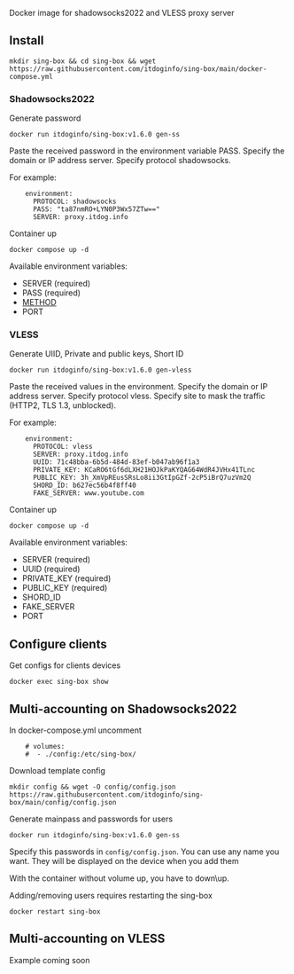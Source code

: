 Docker image for shadowsocks2022 and VLESS proxy server

## Install
```
mkdir sing-box && cd sing-box && wget https://raw.githubusercontent.com/itdoginfo/sing-box/main/docker-compose.yml
```

### Shadowsocks2022
Generate password
```
docker run itdoginfo/sing-box:v1.6.0 gen-ss
```

Paste the received password in the environment variable PASS.
Specify the domain or IP address server.
Specify protocol shadowsocks.

For example:
```
    environment:
      PROTOCOL: shadowsocks
      PASS: "ta87nmRO+LYN0P3Wx57ZTw=="
      SERVER: proxy.itdog.info
```

Container up
```
docker compose up -d
```
Available environment variables:
- SERVER (required)
- PASS (required)
- [METHOD](https://sing-box.sagernet.org/configuration/outbound/shadowsocks/#method)
- PORT

### VLESS
Generate UIID, Private and public keys, Short ID
```
docker run itdoginfo/sing-box:v1.6.0 gen-vless
```

Paste the received values in the environment.
Specify the domain or IP address server.
Specify protocol vless.
Specify site to mask the traffic (HTTP2, TLS 1.3, unblocked).

For example:
```
    environment:
      PROTOCOL: vless
      SERVER: proxy.itdog.info
      UUID: 71c48bba-6b5d-484d-83ef-b047ab96f1a3
      PRIVATE_KEY: KCaRO6tGf6dLXH21HOJkPaKYQAG64WdR4JVHx41TLnc
      PUBLIC_KEY: 3h_XmVpREusSRsLo8ii3GtIpGZf-2cP5iBrQ7uzVm2Q
      SHORD_ID: b627ec56b4f8ff40
      FAKE_SERVER: www.youtube.com
```

Container up
```
docker compose up -d
```

Available environment variables:
- SERVER (required)
- UUID (required)
- PRIVATE_KEY (required)
- PUBLIC_KEY (required)
- SHORD_ID
- FAKE_SERVER
- PORT

## Configure clients
Get configs for clients devices
```
docker exec sing-box show
```

## Multi-accounting on Shadowsocks2022
In docker-compose.yml uncomment
```
    # volumes:
    #  - ./config:/etc/sing-box/
```

Download template config
```
mkdir config && wget -O config/config.json https://raw.githubusercontent.com/itdoginfo/sing-box/main/config/config.json
```

Generate mainpass and passwords for users
```
docker run itdoginfo/sing-box:v1.6.0 gen-ss
```

Specify this passwords in `config/config.json`. You can use any name you want. They will be displayed on the device when you add them

With the container without volume up, you have to down\up.

Adding/removing users requires restarting the sing-box
```
docker restart sing-box
```

## Multi-accounting on VLESS
Example coming soon